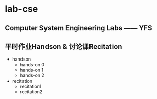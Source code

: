 # lab-cse
## Computer System Engineering Labs —— YFS 

## 平时作业Handson & 讨论课Recitation
+ handson
	+ hands-on 0
	+ hands-on 1
	+ hands-on 2
+ recitation
	+ recitation1
	+ recitation2
